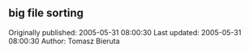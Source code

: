## big file sorting

Originally published: 2005-05-31 08:00:30
Last updated: 2005-05-31 08:00:30
Author: Tomasz Bieruta

